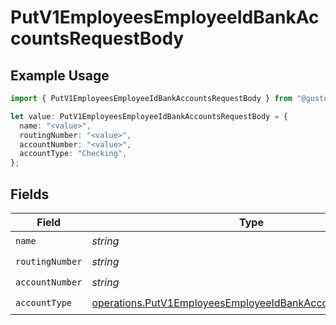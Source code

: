 # PutV1EmployeesEmployeeIdBankAccountsRequestBody

## Example Usage

```typescript
import { PutV1EmployeesEmployeeIdBankAccountsRequestBody } from "@gusto/embedded-api/models/operations/putv1employeesemployeeidbankaccounts.js";

let value: PutV1EmployeesEmployeeIdBankAccountsRequestBody = {
  name: "<value>",
  routingNumber: "<value>",
  accountNumber: "<value>",
  accountType: "Checking",
};
```

## Fields

| Field                                                                                                                                    | Type                                                                                                                                     | Required                                                                                                                                 | Description                                                                                                                              |
| ---------------------------------------------------------------------------------------------------------------------------------------- | ---------------------------------------------------------------------------------------------------------------------------------------- | ---------------------------------------------------------------------------------------------------------------------------------------- | ---------------------------------------------------------------------------------------------------------------------------------------- |
| `name`                                                                                                                                   | *string*                                                                                                                                 | :heavy_check_mark:                                                                                                                       | N/A                                                                                                                                      |
| `routingNumber`                                                                                                                          | *string*                                                                                                                                 | :heavy_check_mark:                                                                                                                       | N/A                                                                                                                                      |
| `accountNumber`                                                                                                                          | *string*                                                                                                                                 | :heavy_check_mark:                                                                                                                       | N/A                                                                                                                                      |
| `accountType`                                                                                                                            | [operations.PutV1EmployeesEmployeeIdBankAccountsAccountType](../../models/operations/putv1employeesemployeeidbankaccountsaccounttype.md) | :heavy_check_mark:                                                                                                                       | N/A                                                                                                                                      |